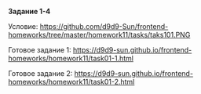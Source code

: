**Задание 1-4**

Условие: https://github.com/d9d9-Sun/frontend-homeworks/tree/master/homework11/tasks/taks101.PNG

Готовое задание 1: https://d9d9-sun.github.io/frontend-homeworks/homework11/task01-1.html

Готовое задание 2: https://d9d9-sun.github.io/frontend-homeworks/homework11/task01-2.html